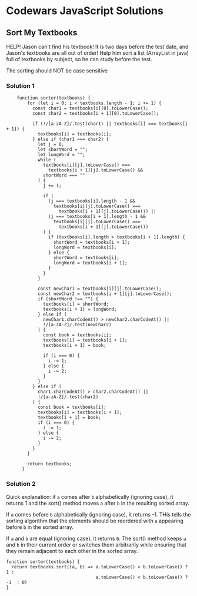 # Codewars JavaScript Solutions

## Sort My Textbooks

HELP! Jason can't find his textbook! It is two days before the test date, and Jason's textbooks are all out of order! Help him sort a list (ArrayList in java) full of textbooks by subject, so he can study before the test.

The sorting should NOT be case sensitive

### Solution 1

```
    function sorter(textbooks) {
        for (let i = 0; i < textbooks.length - 1; i += 1) {
          const char1 = textbooks[i][0].toLowerCase();
          const char2 = textbooks[i + 1][0].toLowerCase();

          if (!/[a-zA-Z]/.test(char1) || textbooks[i] === textbooks[i + 1]) {
            textbooks[i] = textbooks[i];
          } else if (char1 === char2) {
            let j = 0;
            let shortWord = "";
            let longWord = "";
            while (
              textbooks[i][j].toLowerCase() ===
                textbooks[i + 1][j].toLowerCase() &&
              shortWord === ""
            ) {
              j += 1;

              if (
                (j === textbooks[i].length - 1 &&
                  textbooks[i][j].toLowerCase() ===
                    textbooks[i + 1][j].toLowerCase()) ||
                (j === textbooks[i + 1].length - 1 &&
                  textbooks[i][j].toLowerCase() ===
                    textbooks[i + 1][j].toLowerCase())
              ) {
                if (textbooks[i].length > textbooks[i + 1].length) {
                  shortWord = textbooks[i + 1];
                  longWord = textbooks[i];
                } else {
                  shortWord = textbooks[i];
                  longWord = textbooks[i + 1];
                }
              }
            }

            const newChar1 = textbooks[i][j].toLowerCase();
            const newChar2 = textbooks[i + 1][j].toLowerCase();
            if (shortWord !== "") {
              textbooks[i] = shortWord;
              textbooks[i + 1] = longWord;
            } else if (
              newChar1.charCodeAt() > newChar2.charCodeAt() ||
              !/[a-zA-Z]/.test(newChar2)
            ) {
              const book = textbooks[i];
              textbooks[i] = textbooks[i + 1];
              textbooks[i + 1] = book;

              if (i === 0) {
                i -= 1;
              } else {
                i -= 2;
              }
            }
          } else if (
            char1.charCodeAt() > char2.charCodeAt() ||
            !/[a-zA-Z]/.test(char2)
          ) {
            const book = textbooks[i];
            textbooks[i] = textbooks[i + 1];
            textbooks[i + 1] = book;
            if (i === 0) {
              i -= 1;
            } else {
              i -= 2;
            }
          }
        }

        return textbooks;
      }
```

### Solution 2

Quick explanation: if `a` comes after `b` alphabetically (ignoring case), it returns 1 and the sort() method moves `a` after `b` in the resulting sorted array.

If `a` comes before `b` alphabetically (ignoring case), it returns -1. THis tells the sorting algorithm that the elements should be reordered with `a` appearing before `b` in the sorted array.

If `a` and `b` are equal (ignoring case), it returns `0`. The sort() method keeps `a` and `b` in their current order or switches them arbitrarily while ensuring that they remain adjacent to each other in the sorted array.

```
function sorter(textbooks) {
  return textbooks.sort((a, b) => a.toLowerCase() > b.toLowerCase() ? 1 :
                                  a.toLowerCase() < b.toLowerCase() ? -1  : 0)
}
```
